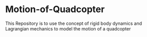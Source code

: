 # Motion-of-Quadcopter
This Repository is to use the concept of rigid body dynamics and Lagrangian mechanics to model the motion of a quadcopter
